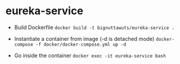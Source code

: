 # eureka-service

- Build Dockerfile
  `docker build -t bignuttawuts/eureka-service .`

- Instantiate a container from image (-d is detached mode)
  `docker-compose -f docker/docker-compose.yml up -d`

- Go inside the container
  `docker exec -it eureka-service bash`
